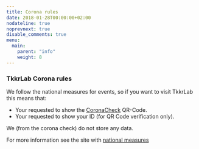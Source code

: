 ```yaml
---
title: Corona rules
date: 2018-01-28T00:00:00+02:00
nodateline: true
noprevnext: true
disable_comments: true
menu:
  main:
    parent: "info"
    weight: 8
---
```


### TkkrLab Corona rules 

We follow the national measures for events, so if you want to visit TkkrLab this means that:

* Your requested to show the [CoronaCheck](https://coronacheck.nl/) QR-Code.
* Your requested to show your ID (for QR Code verification only).

We (from the corona check) do not store any data.

For more information see the site with [national measures](https://coronadashboard.rijksoverheid.nl/landelijk/maatregelen)